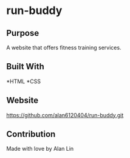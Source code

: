 # run-buddy

## Purpose
A website that offers fitness training services.

## Built With
*HTML
*CSS

## Website
https://github.com/alan6120404/run-buddy.git

## Contribution
Made with love by Alan Lin
